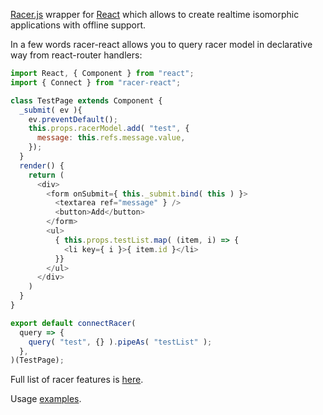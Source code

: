 [Racer.js](https://github.com/derbyjs/racer) wrapper for [React](https://facebook.github.io/react/) which allows to create realtime isomorphic applications with offline support.

In a few words racer-react allows you to query racer model in declarative way from react-router handlers:

```javascript
import React, { Component } from "react";
import { Connect } from "racer-react";

class TestPage extends Component {
  _submit( ev ){
    ev.preventDefault();
    this.props.racerModel.add( "test", {
      message: this.refs.message.value,
    });
  }
  render() {
    return (
      <div>
        <form onSubmit={ this._submit.bind( this ) }>
          <textarea ref="message" } />
          <button>Add</button>
        </form>
        <ul>
          { this.props.testList.map( (item, i) => {
            <li key={ i }>{ item.id }</li>
          }}
        </ul>
      </div>
    )
  }
}

export default connectRacer(
  query => {
    query( "test", {} ).pipeAs( "testList" );
  },
)(TestPage);
```
Full list of racer features is [here](https://github.com/derbyjs/racer#features).

Usage [examples](https://github.com/droganov/rkta).
